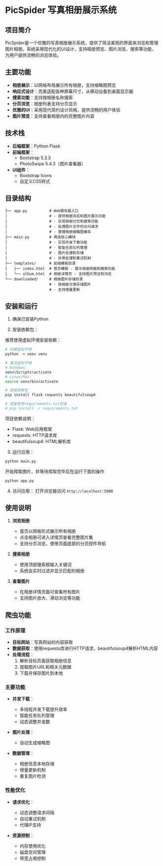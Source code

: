 # PicSpider 写真相册展示系统

## 项目简介

PicSpider是一个优雅的写真相册展示系统，提供了简洁美观的界面来浏览和管理图片相册。系统采用现代化的UI设计，支持相册预览、图片浏览、搜索等功能，为用户提供流畅的浏览体验。

## 主要功能

- **相册展示**：以网格布局展示所有相册，支持缩略图预览
- **响应式设计**：完美适配各种屏幕尺寸，从移动设备到桌面显示器
- **搜索功能**：支持按相册名称搜索
- **分页浏览**：相册列表支持分页显示
- **优雅的UI**：采用现代简约设计风格，提供流畅的用户体验
- **图片预览**：支持查看相册内的完整图片内容

## 技术栈

- **后端框架**：Python Flask
- **前端框架**：
  - Bootstrap 5.3.3
  - PhotoSwipe 5.4.3（图片查看器）
- **UI组件**：
  - Bootstrap Icons
  - 自定义CSS样式

## 目录结构

```
├── app.py          # Web服务器入口
│                   # - 提供相册浏览和图片展示功能
│                   # - 实现相册分页和搜索功能
│                   # - 处理图片文件的访问请求
│                   # - 管理相册缩略图缓存
├── main.py         # 爬虫核心模块
│                   # - 实现并发下载功能
│                   # - 智能任务队列管理
│                   # - 图片处理和存储
│                   # - 异常处理和重试机制
├── templates/      # 前端模板目录
│   ├── index.html  # 首页模板 - 展示相册网格和搜索功能
│   └── album.html  # 相册详情页 - 支持图片预览和浏览
└── downloaded/     # 相册图片存储目录
                    # - 按相册分类存储图片
                    # - 支持增量更新
```

## 安装和运行

1. 确保已安装Python 

2. 安装依赖包：

推荐使用虚拟环境安装依赖：
```bash
# 创建虚拟环境
python -m venv venv

# 激活虚拟环境
# Windows:
venv\Scripts\activate
# Linux/Mac:
source venv/bin/activate

# 安装依赖包
pip install flask requests beautifulsoup4

# 或者使用requirements.txt安装
# pip install -r requirements.txt
```

项目依赖说明：
- Flask: Web应用框架
- requests: HTTP请求库
- beautifulsoup4: HTML解析库

3. 运行应用：
```bash
python main.py
```
开始爬取图片，并等待爬取完毕后在运行下面的操作
```bash
python app.py
```

4. 访问应用：
   打开浏览器访问 `http://localhost:5000`

## 使用说明

1. **浏览相册**
   - 首页以网格形式展示所有相册
   - 点击相册可进入详情页查看完整图片集
   - 支持分页浏览，使用页面底部的分页控件导航

2. **搜索相册**
   - 使用顶部搜索框输入关键词
   - 系统会实时过滤并显示匹配的相册

3. **查看图片**
   - 在相册详情页面可查看所有图片
   - 支持图片放大、滑动浏览等功能

## 爬虫功能

### 工作原理

- **目标网站**：写真网站的内容获取
- **数据获取**：使用requests库进行HTTP请求，beautifulsoup4解析HTML内容
- **处理流程**：
  1. 解析目标页面获取相册信息
  2. 提取图片URL和相关元数据
  3. 下载并保存图片到本地

### 主要功能

- **并发下载**：
  - 多线程并发下载提升效率
  - 智能任务队列管理
  - 动态调整并发数

- **图片处理**：
  - 自动生成缩略图

- **数据管理**：
  - 相册信息本地存储
  - 增量更新机制
  - 重复图片检测

### 性能优化

- **请求优化**：
  - 动态调整请求间隔
  - 自动重试机制
  - 代理IP支持

- **资源控制**：
  - 内存使用优化
  - 磁盘空间管理
  - 带宽占用控制

